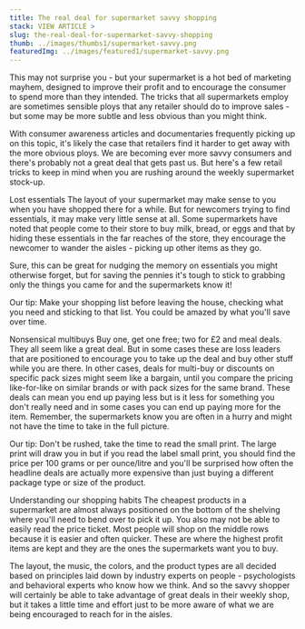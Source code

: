 ```yaml
---
title: The real deal for supermarket savvy shopping
stack: VIEW ARTICLE >
slug: the-real-deal-for-supermarket-savvy-shopping
thumb: ../images/thumbs1/supermarket-savvy.png
featuredImg: ../images/featured1/supermarket-savvy.png
---
```


This may not surprise you - but your supermarket is a hot bed of marketing mayhem, designed to improve their profit and to encourage the consumer to spend more than they intended. The tricks that all supermarkets employ are sometimes sensible ploys that any retailer should do to improve sales - but some may be more subtle and less obvious than you might think.

With consumer awareness articles and documentaries frequently picking up on this topic, it's likely the case that retailers find it harder to get away with the more obvious ploys. We are becoming ever more savvy consumers and there's probably not a great deal that gets past us. But here's a few retail tricks to keep in mind when you are rushing around the weekly supermarket stock-up.

Lost essentials
The layout of your supermarket may make sense to you when you have shopped there for a while. But for newcomers trying to find essentials, it may make very little sense at all. Some supermarkets have noted that people come to their store to buy milk, bread, or eggs and that by hiding these essentials in the far reaches of the store, they encourage the newcomer to wander the aisles - picking up other items as they go.

Sure, this can be great for nudging the memory on essentials you might otherwise forget, but for saving the pennies it's tough to stick to grabbing only the things you came for and the supermarkets know it!

Our tip: Make your shopping list before leaving the house, checking what you need and sticking to that list. You could be amazed by what you'll save over time.

Nonsensical multibuys
Buy one, get one free; two for £2 and meal deals. They all seem like a great deal. But in some cases these are loss leaders that are positioned to encourage you to take up the deal and buy other stuff while you are there. In other cases, deals for multi-buy or discounts on specific pack sizes might seem like a bargain, until you compare the pricing like-for-like on similar brands or with pack sizes for the same brand. These deals can mean you end up paying less but is it less for something you don't really need and in some cases you can end up paying more for the item. Remember, the supermarkets know you are often in a hurry and might not have the time to take in the full picture.

Our tip: Don't be rushed, take the time to read the small print. The large print will draw you in but if you read the label small print, you should find the price per 100 grams or per ounce/litre and you'll be surprised how often the headline deals are actually more expensive than just buying a different package type or size of the product.

Understanding our shopping habits
The cheapest products in a supermarket are almost always positioned on the bottom of the shelving where you'll need to bend over to pick it up. You also may not be able to easily read the price ticket. Most people will shop on the middle rows because it is easier and often quicker. These are where the highest profit items are kept and they are the ones the supermarkets want you to buy.

The layout, the music, the colors, and the product types are all decided based on principles laid down by industry experts on people - psychologists and behavioral experts who know how we think. And so the savvy shopper will certainly be able to take advantage of great deals in their weekly shop, but it takes a little time and effort just to be more aware of what we are being encouraged to reach for in the aisles.